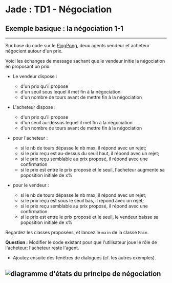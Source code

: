 # Jade : TD1 - Négociation

## Exemple basique : la négociation 1-1 

---

Sur base du code sur le [PingPong](https://github.com/EmmanuelADAM/jade/blob/master/pingPong/), deux agents 
vendeur et acheteur négocient autour d'un prix.

Voici les échanges de message sachant que le vendeur initie la négociation en proposant un prix.
 - Le vendeur dispose : 
   - d'un prix qu'il propose
   - d'un seuil sous lequel il met fin à la négociation
   - d'un nombre de tours avant de mettre fin à la négociation

 - L'acheteur dispose :
   - d'un prix qu'il propose
   - d'un seuil au-dessus lequel il met fin à la négociation
   - d'un nombre de tours avant de mettre fin à la négociation

 - pour l'acheteur : 
   - si le nb de tours dépasse le nb max, il répond avec un rejet;
   - si le prix reçu est au-dessus du seuil haut, il répond avec un rejet;
   - si le prix reçu semblable au prix proposé, il répond avec une confirmation
   - si le prix est entre le prix proposé et le seuil, l'acheteur augmente sa poposition initiale de x%

- pour le vendeur :
  - si le nb de tours dépasse le nb max, il répond avec un rejet;
  - si le prix reçu est sous le seuil bas, il répond avec un rejet;
  - si le prix reçu semblable au prix proposé, il répond avec une confirmation
  - si le prix est entre le prix proposé et le seuil, le vendeur baisse sa poposition initiale de x%

Regardez les classes proposées, et lancez le `main` de la classe `Main`.
 
**Question :** Modifier le code existant pour que l'utilisateur joue le rôle de l'acheteur; l'acheteur reste l'agent.
- Ajoutez ensuite des fenêtres de dialogues (cf. les autres exemples).


![diagramme d'états du principe de négociation](negociation.png)
---